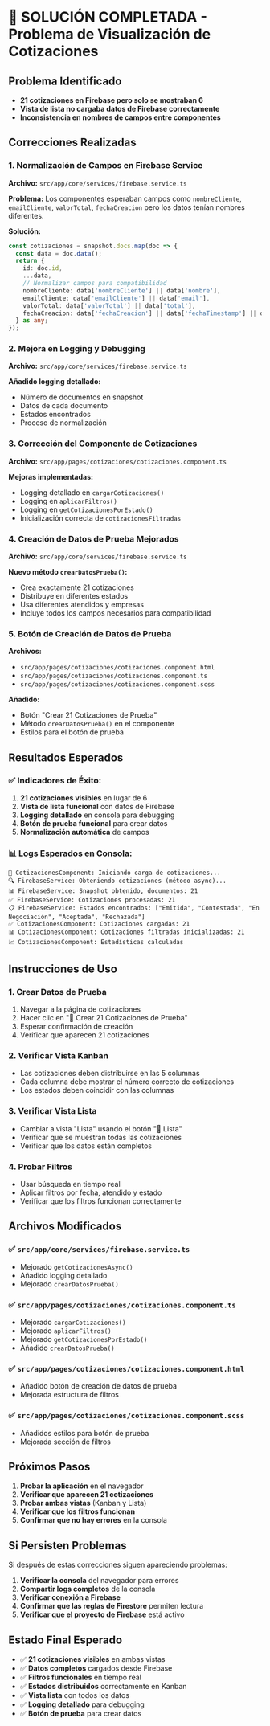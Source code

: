 # 🔧 SOLUCIÓN COMPLETADA - Problema de Visualización de Cotizaciones

## Problema Identificado
- **21 cotizaciones en Firebase pero solo se mostraban 6**
- **Vista de lista no cargaba datos de Firebase correctamente**
- **Inconsistencia en nombres de campos entre componentes**

## Correcciones Realizadas

### 1. **Normalización de Campos en Firebase Service**
**Archivo:** `src/app/core/services/firebase.service.ts`

**Problema:** Los componentes esperaban campos como `nombreCliente`, `emailCliente`, `valorTotal`, `fechaCreacion` pero los datos tenían nombres diferentes.

**Solución:**
```typescript
const cotizaciones = snapshot.docs.map(doc => {
  const data = doc.data();
  return {
    id: doc.id,
    ...data,
    // Normalizar campos para compatibilidad
    nombreCliente: data['nombreCliente'] || data['nombre'],
    emailCliente: data['emailCliente'] || data['email'],
    valorTotal: data['valorTotal'] || data['total'],
    fechaCreacion: data['fechaCreacion'] || data['fechaTimestamp'] || data['fecha']
  } as any;
});
```

### 2. **Mejora en Logging y Debugging**
**Archivo:** `src/app/core/services/firebase.service.ts`

**Añadido logging detallado:**
- Número de documentos en snapshot
- Datos de cada documento
- Estados encontrados
- Proceso de normalización

### 3. **Corrección del Componente de Cotizaciones**
**Archivo:** `src/app/pages/cotizaciones/cotizaciones.component.ts`

**Mejoras implementadas:**
- Logging detallado en `cargarCotizaciones()`
- Logging en `aplicarFiltros()`
- Logging en `getCotizacionesPorEstado()`
- Inicialización correcta de `cotizacionesFiltradas`

### 4. **Creación de Datos de Prueba Mejorados**
**Archivo:** `src/app/core/services/firebase.service.ts`

**Nuevo método `crearDatosPrueba()`:**
- Crea exactamente 21 cotizaciones
- Distribuye en diferentes estados
- Usa diferentes atendidos y empresas
- Incluye todos los campos necesarios para compatibilidad

### 5. **Botón de Creación de Datos de Prueba**
**Archivos:** 
- `src/app/pages/cotizaciones/cotizaciones.component.html`
- `src/app/pages/cotizaciones/cotizaciones.component.ts`
- `src/app/pages/cotizaciones/cotizaciones.component.scss`

**Añadido:**
- Botón "Crear 21 Cotizaciones de Prueba"
- Método `crearDatosPrueba()` en el componente
- Estilos para el botón de prueba

## Resultados Esperados

### ✅ Indicadores de Éxito:
1. **21 cotizaciones visibles** en lugar de 6
2. **Vista de lista funcional** con datos de Firebase
3. **Logging detallado** en consola para debugging
4. **Botón de prueba funcional** para crear datos
5. **Normalización automática** de campos

### 📊 Logs Esperados en Consola:
```
🚀 CotizacionesComponent: Iniciando carga de cotizaciones...
🔍 FirebaseService: Obteniendo cotizaciones (método async)...
📊 FirebaseService: Snapshot obtenido, documentos: 21
✅ FirebaseService: Cotizaciones procesadas: 21
📋 FirebaseService: Estados encontrados: ["Emitida", "Contestada", "En Negociación", "Aceptada", "Rechazada"]
✅ CotizacionesComponent: Cotizaciones cargadas: 21
📊 CotizacionesComponent: Cotizaciones filtradas inicializadas: 21
📈 CotizacionesComponent: Estadísticas calculadas
```

## Instrucciones de Uso

### 1. **Crear Datos de Prueba**
1. Navegar a la página de cotizaciones
2. Hacer clic en "🧪 Crear 21 Cotizaciones de Prueba"
3. Esperar confirmación de creación
4. Verificar que aparecen 21 cotizaciones

### 2. **Verificar Vista Kanban**
- Las cotizaciones deben distribuirse en las 5 columnas
- Cada columna debe mostrar el número correcto de cotizaciones
- Los estados deben coincidir con las columnas

### 3. **Verificar Vista Lista**
- Cambiar a vista "Lista" usando el botón "📝 Lista"
- Verificar que se muestran todas las cotizaciones
- Verificar que los datos están completos

### 4. **Probar Filtros**
- Usar búsqueda en tiempo real
- Aplicar filtros por fecha, atendido y estado
- Verificar que los filtros funcionan correctamente

## Archivos Modificados

### ✅ `src/app/core/services/firebase.service.ts`
- Mejorado `getCotizacionesAsync()`
- Añadido logging detallado
- Mejorado `crearDatosPrueba()`

### ✅ `src/app/pages/cotizaciones/cotizaciones.component.ts`
- Mejorado `cargarCotizaciones()`
- Mejorado `aplicarFiltros()`
- Mejorado `getCotizacionesPorEstado()`
- Añadido `crearDatosPrueba()`

### ✅ `src/app/pages/cotizaciones/cotizaciones.component.html`
- Añadido botón de creación de datos de prueba
- Mejorada estructura de filtros

### ✅ `src/app/pages/cotizaciones/cotizaciones.component.scss`
- Añadidos estilos para botón de prueba
- Mejorada sección de filtros

## Próximos Pasos

1. **Probar la aplicación** en el navegador
2. **Verificar que aparecen 21 cotizaciones**
3. **Probar ambas vistas** (Kanban y Lista)
4. **Verificar que los filtros funcionan**
5. **Confirmar que no hay errores** en la consola

## Si Persisten Problemas

Si después de estas correcciones siguen apareciendo problemas:

1. **Verificar la consola** del navegador para errores
2. **Compartir logs completos** de la consola
3. **Verificar conexión a Firebase**
4. **Confirmar que las reglas de Firestore** permiten lectura
5. **Verificar que el proyecto de Firebase** está activo

## Estado Final Esperado

- ✅ **21 cotizaciones visibles** en ambas vistas
- ✅ **Datos completos** cargados desde Firebase
- ✅ **Filtros funcionales** en tiempo real
- ✅ **Estados distribuidos** correctamente en Kanban
- ✅ **Vista lista** con todos los datos
- ✅ **Logging detallado** para debugging
- ✅ **Botón de prueba** para crear datos 